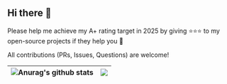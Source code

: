 ## Hi there 👋

<!--
**saltukalakus/saltukalakus** is a ✨ _special_ ✨ repository because its `README.md` (this file) appears on your GitHub profile.

Here are some ideas to get you started:

- 🔭 I’m currently working on ...
- 🌱 I’m currently learning ...
- 👯 I’m looking to collaborate on ...
- 🤔 I’m looking for help with ...
- 💬 Ask me about ...
- 📫 How to reach me: ...
- 😄 Pronouns: ...
- ⚡ Fun fact: ...
-->

Please help me achieve my A+ rating target in 2025 by giving ⭐️⭐️⭐️ to my open-source projects if they help you 🫣

All contributions (PRs, Issues, Questions) are welcome!

| <a><img align="center" src="https://github-readme-stats.vercel.app/api?username=saltukalakus&show_icons=true&include_all_commits=true&theme=buefy&hide_border=true" alt="Anurag's github stats" /></a> | <a><img align="center" src="https://github-readme-stats.vercel.app/api/top-langs/?username=saltukalakus&layout=compact&theme=buefy&hide_border=true" /></a> |
| ------------- | ------------- |
